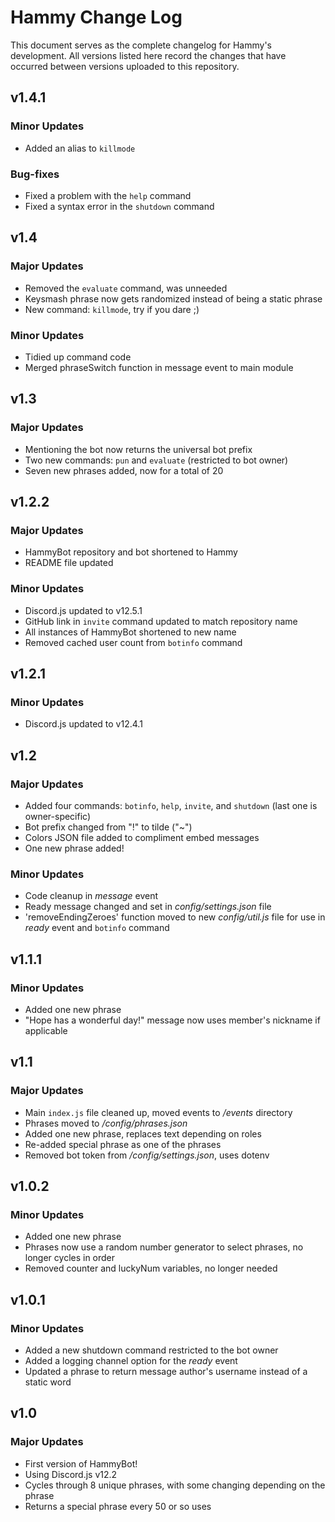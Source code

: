 # Hammy Change Log
This document serves as the complete changelog for Hammy's development. All versions listed here record the changes that have occurred between versions uploaded to this repository.

## v1.4.1
### Minor Updates
- Added an alias to `killmode`
### Bug-fixes
- Fixed a problem with the `help` command
- Fixed a syntax error in the `shutdown` command

## v1.4
### Major Updates
- Removed the `evaluate` command, was unneeded
- Keysmash phrase now gets randomized instead of being a static phrase
- New command: `killmode`, try if you dare ;)
### Minor Updates
- Tidied up command code
- Merged phraseSwitch function in message event to main module

## v1.3
### Major Updates
- Mentioning the bot now returns the universal bot prefix
- Two new commands: `pun` and `evaluate` (restricted to bot owner)
- Seven new phrases added, now for a total of 20

## v1.2.2
### Major Updates
- HammyBot repository and bot shortened to Hammy
- README file updated
### Minor Updates
- Discord.js updated to v12.5.1
- GitHub link in `invite` command updated to match repository name
- All instances of HammyBot shortened to new name
- Removed cached user count from `botinfo` command

## v1.2.1
### Minor Updates
- Discord.js updated to v12.4.1

## v1.2
### Major Updates
- Added four commands: `botinfo`, `help`, `invite`, and `shutdown` (last one is owner-specific)
- Bot prefix changed from "!" to tilde ("~")
- Colors JSON file added to compliment embed messages
- One new phrase added!
### Minor Updates
- Code cleanup in *message* event
- Ready message changed and set in *config/settings.json* file
- 'removeEndingZeroes' function moved to new *config/util.js* file for use in *ready* event and `botinfo` command

## v1.1.1
### Minor Updates
- Added one new phrase
- "Hope <name> has a wonderful day!" message now uses member's nickname if applicable

## v1.1
### Major Updates
- Main `index.js` file cleaned up, moved events to */events* directory
- Phrases moved to */config/phrases.json*
- Added one new phrase, replaces text depending on roles
- Re-added special phrase as one of the phrases
- Removed bot token from */config/settings.json*, uses dotenv

## v1.0.2
### Minor Updates
- Added one new phrase
- Phrases now use a random number generator to select phrases, no longer cycles in order
- Removed counter and luckyNum variables, no longer needed

## v1.0.1
### Minor Updates
- Added a new shutdown command restricted to the bot owner
- Added a logging channel option for the *ready* event
- Updated a phrase to return message author's username instead of a static word

## v1.0
### Major Updates
- First version of HammyBot!
- Using Discord.js v12.2
- Cycles through 8 unique phrases, with some changing depending on the phrase
- Returns a special phrase every 50 or so uses
